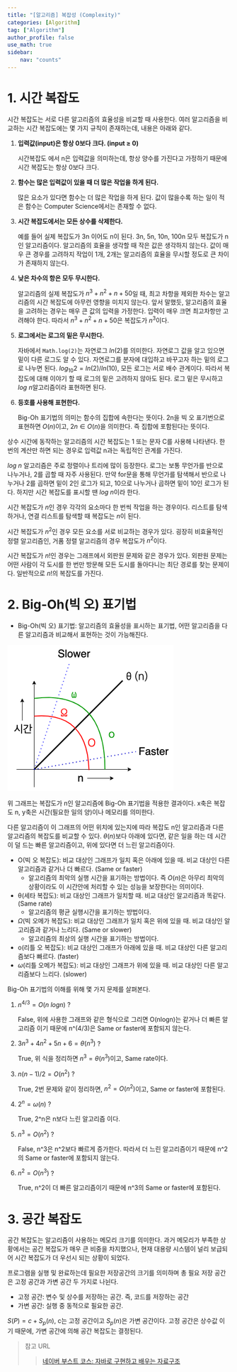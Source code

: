 ```yaml
---
title: "[알고리즘] 복잡성 (Complexity)"
categories: [Algorithm]
tag: ["Algorithm"]
author_profile: false
use_math: true
sidebar:
    nav: "counts"
---
```


# 1. 시간 복잡도

시간 복잡도는 서로 다른 알고리즘의 효율성을 비교할 때 사용한다. 여러 알고리즘을 비교하는 시간 복잡도에는 몇 가지 규칙이 존재하는데, 내용은 아래와 같다.

1. **입력값(input)은 항상 0보다 크다. (input ≥ 0)**

   시간복잡도 에서 n은 입력값을 의미하는데, 항상 양수를 가진다고 가정하기 때문에 시간 복잡도는 항상 0보다 크다.

2. **함수는 많은 입력값이 있을 때 더 많은 작업을 하게 된다.**

   많은 요소가 있다면 함수는 더 많은 작업을 하게 된다. 값이 많을수록 하는 일이 적은 함수는 Computer Science에서는 존재할 수 없다.

3. **시간 복잡도에서는 모든 상수를 삭제한다.**

   예를 들어 실제 복잡도가 3n 이어도 n이 된다. 3n, 5n, 10n, 100n 모두 복잡도가 n인 알고리즘이다. 알고리즘의 효율을 생각할 때 작은 값은 생각하지 않는다. 값이 매우 큰 경우를 고려하지 작업이 1개, 2개는 알고리즘의 효율을 무시할 정도로 큰 차이가 존재하지 않는다.

4. **낮은 차수의 항은 모두 무시한다.**

   알고리즘의 실제 복잡도가 $n^3 + n^2 + n + 50$일 때, 최고 차항을 제외한 차수는 알고리즘의 시간 복잡도에 아무런 영향을 미치지 않는다. 앞서 말했듯, 알고리즘의 효율을 고려하는 경우는 매우 큰 값의 입력을 가정한다. 입력이 매우 크면 최고차항만 고려해야 한다. 따라서 $n^3 + n^2 + n + 50$은 복잡도가 $n^3$이다.

5. **로그에서는 로그의 밑은 무시한다.**

   자바에서 `Math.log(2)`는 자연로그 $ln(2)$를 의미한다. 자연로그 값을 알고 있으면 밑이 다른 로그도 알 수 있다. 자연로그를 분자에 대입하고 바꾸고자 하는 밑의 로그로 나누면 된다.
   $log_{10}2 = ln(2) / ln(10)$, 모든 로그는 서로 배수 관계이다. 따라서 복잡도에 대해 이야기 할 때 로그의 밑은 고려하지 않아도 된다. 로그 밑은 무시하고 $log\ n$알고리즘이라 표현하면 된다.

6. **등호를 사용해 표현한다.**

   Big-Oh 표기법의 의미는 함수의 집합에 속한다는 뜻이다. 2n을 빅 오 표기번으로 표현하면 $O(n)$이고,
   $2n \in O(n)$을 의미한다. 즉 집합에 포함된다는 뜻이다.

상수 시간에 동작하는 알고리즘의 시간 복잡도는 1 또는 문자 C를 사용해 나타낸다. 한 번의 계산만 하면 되는 경우로 입력값 n과는 독립적인 관계를 가진다.

$log\ n$ 알고리즘은 주로 정렬이나 트리에 많이 등장한다. 로그는 보통 무언가를 반으로 나누거나, 2를 곱할 때 자주 사용된다. 만약 for문을 통해 무언가를 탐색해서 반으로 나누거나 2를 곱하면 밑이 2인 로그가 되고, 10으로 나누거나 곱하면 밑이 10인 로그가 된다. 하지만 시간 복잡도를 표시할 땐 $log\ n$이라 한다.

시간 복잡도가 $n$인 경우 각각의 요소마다 한 번씩 작업을 하는 경우이다. 리스트를 탐색하거나, 연결 리스트를 탐색할 때 복잡도는 $n$이 된다.

시간 복잡도가 $n^2$인 경우 모든 요소를 서로 비교하는 경우가 있다. 굉장히 비효율적인 정렬 알고리즘인, 거품 정렬 알고리즘의 경우 복잡도가 $n^2$이다.

시간 복잡도가 $n!$인 경우는 그래프에서 외판원 문제와 같은 경우가 있다. 외판원 문제는 어떤 사람이 각 도시를 한 번만 방문해 모든 도시를 돌아다니는 최단 경로를 찾는 문제이다. 일반적으로 $n!$의 복잡도를 가진다.



# 2. Big-Oh(빅 오) 표기법

- Big-Oh(빅 오) 표기법: 알고리즘의 효율성을 표시하는 표기법, 어떤 알고리즘을 다른 알고리즘과 비교해서 표현하는 것이 가능해진다.

![복잡도 그래프](/assets/images/algorithm/ComplexityGraph.png "복잡도 그래프")

위 그래프는 복잡도가 n인 알고리즘에 Big-Oh 표기법을 적용한 결과이다. x축은 복잡도 n, y축은 시간(필요한 일의 양)이나 메모리를 의미한다.

다른 알고리즘이 이 그래프의 어떤 위치에 있는지에 따라 복잡도 n인 알고리즘과 다른 알고리즘의 복잡도를 비교할 수 있다. $θ(n)$보다 아래에 있다면, 같은 일을 하는 데 시간이 덜 드는 빠른 알고리즘이고, 위에 있다면 더 느린 알고리즘이다.

- O(빅 오 복잡도): 비교 대상인 그래프가 일치 혹은 아래에 있을 때. 비교 대상인 다른 알고리즘과 같거나 더 빠르다. (Same or faster)
  - 알고리즘의 최악의 실행 시간을 표기하는 방법이다. 즉 $O(n)$은 아무리 최악의 상황이라도 이 시간안에 처리할 수 있는 성능을 보장한다는 의미이다.
- θ(세타 복잡도): 비교 대상인 그래프가 일치할 때. 비교 대상인 알고리즘과 똑같다. (Same rate)
  - 알고리즘의 평균 실행시간을 표기하는 방법이다.
- $\Omega$(빅 오메가 복잡도): 비교 대상인 그래프가 일치 혹은 위에 있을 때. 비교 대상인 알고리즘과 같거나 느리다. (Same or slower)
  - 알고리즘의 최상의 실행 시간을 표기하는 방법이다.
- o(리틀 오 복잡도): 비교 대상인 그래프가 아래에 있을 때. 비교 대상인 다른 알고리즘보다 빠르다. (faster)
- $\omega$(리틀 오메가 복잡도): 비교 대상인 그래프가 위에 있을 때. 비교 대상인 다른 알고리즘보다 느리다. (slower)

Big-Oh 표기법의 이해를 위해 몇 가지 문제를 살펴본다.

1. $n^{4/3} = O(n\ logn)$ ?

   False, 위에 사용한 그래프와 같은 형식으로 그리면 O(nlogn)는 같거나 더 빠른 알고리즘 이기 때문에 n^(4/3)은 Same or faster에 포함되지 않는다.

2. $3n^3 + 4n^2 + 5n + 6 = \theta(n^3)$ ?

   True, 위 식을 정리하면 $n^3 = \theta(n^3)$이고, Same rate이다.

3. $n(n-1)/2 = O(n^2)$ ?

   True, 2번 문제와 같이 정리하면, $n^2 = O(n^2)$이고, Same or faster에 포함된다.

4. $2^n = \omega(n)$ ?

   True, 2^n은 n보다 느린 알고리즘 이다.

5. $n^3 = O(n^2)$ ?

   False, n^3은 n^2보다 빠르게 증가한다. 따라서 더 느린 알고리즘이기 때문에 n^2의 Same or faster에 포함되지 않는다.

6. $n^2 = O(n^3)$ ?

   True, n^2이 더 빠른 알고리즘이기 때문에 n^3의 Same or faster에 포함된다.



# 3. 공간 복잡도

공간 복잡도는 알고리즘이 사용하는 메모리 크기를 의미한다. 과거 메모리가 부족한 상황에서는 공간 복잡도가 매우 큰 비중을 차지했으나, 현재 대용량 시스템이 널리 보급되어 시간 복잡도가 더 우선시 되는 상황이 되었다.

프로그램을 실행 및 완료하는데 필요한 저장공간의 크기를 의미하며 총 필요 저장 공간은 고정 공간과 가변 공간 두 가지로 나뉜다.

- 고정 공간: 변수 및 상수를 저장하는 공간. 즉, 코드를 저장하는 공간
- 가변 공간: 실행 중 동적으로 필요한 공간.

$S(P) = c + S_{p}(n)$, c는 고정 공간이고 $S_{p}(n)$은 가변 공간이다. 고정 공간은 상수값 이기 때문에, 가변 공간에 의해 공간 복잡도는 결정된다.



> 참고 URL
>
> > [네이버 부스트 코스: 자바로 구현하고 배우는 자료구조](https://www.boostcourse.org/cs204/joinLectures/145114)
